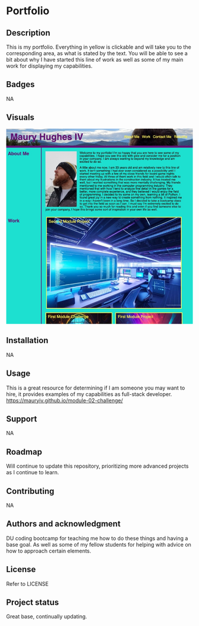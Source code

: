 # Portfolio

## Description
This is my portfolio. Everything in yellow is clickable and will take you to the corresponding area, as what is stated by the text. You will be able to see a bit about why I have started this line of work as well as some of my main work for displaying my capabilities.

## Badges
NA

## Visuals
![Alt text](06C668E3-235F-4C12-9CC0-33C36B780118.jpeg)

## Installation
NA

## Usage
This is a great resource for determining if I am someone you may want to hire, it provides examples of my capabilities as full-stack developer. https://mauryiv.github.io/module-02-challenge/

## Support
NA

## Roadmap
Will continue to update this repository, prioritizing more advanced projects as I continue to learn.

## Contributing
NA

## Authors and acknowledgment
DU coding bootcamp for teaching me how to do these things and having a base goal. As well as some of my fellow students for helping with advice on how to approach certain elements.

## License
Refer to LICENSE

## Project status
Great base, continually updating.
